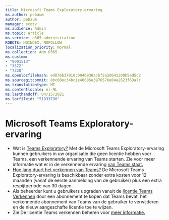 ```yaml
---
title: Microsoft Teams Exploratory-ervaring
ms.author: pebaum
author: pebaum
manager: scotv
ms.audience: Admin
ms.topic: article
ms.service: o365-administration
ROBOTS: NOINDEX, NOFOLLOW
localization_priority: Normal
ms.collection: Adm_O365
ms.custom:
- "9001513"
- "3572"
- "7228"
ms.openlocfilehash: ed076b37010c9946838acbf2a2d641200b9ed5c2
ms.sourcegitcommit: 8bc60ec34bc1e40685e3976576e04a2623f63a7c
ms.translationtype: MT
ms.contentlocale: nl-NL
ms.lasthandoff: 04/15/2021
ms.locfileid: "51833790"
---
```

# <a name="microsoft-teams-exploratory-experience"></a>Microsoft Teams Exploratory-ervaring

- Wat is [Teams Exploratory?](https://docs.microsoft.com/microsoftteams/teams-exploratory) Met de Microsoft Teams Exploratory-ervaring kunnen gebruikers in uw organisatie die geen licentie hebben voor Teams, een verkennende ervaring van Teams starten. Zie voor meer informatie wat er in de verkennende ervaring [van Teams staat.](https://docs.microsoft.com/microsoftteams/teams-exploratory#whats-in-the-teams-exploratory-experience)
- [Hoe lang duurt het verkennen van Teams?](https://docs.microsoft.com/microsoftteams/teams-exploratory#how-long-does-the-teams-exploratory-experience-last) De Microsoft Teams Exploratory-ervaring is beschikbaar zonder extra kosten voor 12 maanden (vanaf de eerste aanmelding van de gebruiker) plus een extra respijtperiode van 30 dagen.
- Als beheerder kunt u gebruikers upgraden vanuit de [licentie Teams Verkennen](https://docs.microsoft.com/microsoftteams/teams-exploratory#upgrade-users-from-the-teams-exploratory-license) door een abonnement te kopen dat Teams bevat, het verkennende abonnement van Teams van de gebruiker te verwijderen en de nieuw aangeschafte licentie toe te wijzen.
- Zie De licentie Teams verkennen beheren voor [meer informatie.](https://docs.microsoft.com/microsoftteams/teams-exploratory)
